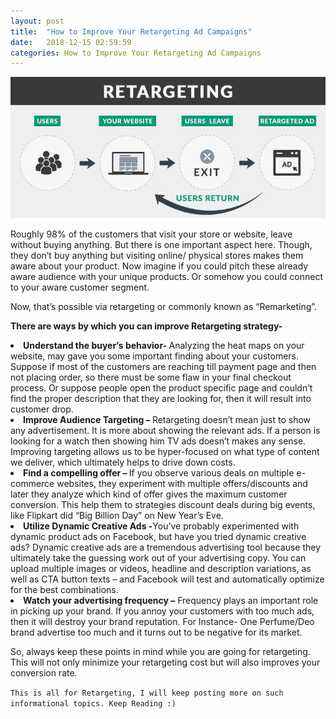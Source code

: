 ```yaml
---
layout: post
title:  "How to Improve Your Retargeting Ad Campaigns"
date:   2018-12-15 02:59:59
categories: How to Improve Your Retargeting Ad Campaigns
---
```



<html>
<head>
<style>
div {
  text-align: justify;
  text-justify: inter-word;
}
</style>
</head>
<body>


<img src="/img/retargeting.jpg" class="img-responsive" alt="">
<p>
	
Roughly 98% of the customers that visit your store or website, leave without buying anything. But there is one important aspect here. Though, they don’t buy anything but visiting online/ physical stores makes them aware about your product. Now imagine if you could pitch these already aware audience with your unique products. Or somehow you could connect to your aware customer segment.
</p>

<p align="justify">Now, that’s possible via retargeting or commonly known as “Remarketing”.</p>

<p align="justify"><b>There are ways by which you can improve Retargeting strategy-</b></p>


<li><b>Understand the buyer’s behavior- </b>Analyzing the heat maps on your website, may gave you some important finding about your customers. Suppose if most of the customers are reaching till payment page and then not placing order, so there must be some flaw in your final checkout process. Or suppose people open the product specific page and couldn’t find the proper description that they are looking for, then it will result into customer drop.</li>


<li><b>Improve Audience Targeting – </b>Retargeting doesn’t mean just to show any advertisement. It is more about showing the relevant ads. If a person is looking for a watch then showing him TV ads doesn’t makes any sense. Improving targeting allows us to be hyper-focused on what type of content we deliver, which ultimately helps to drive down costs.</li>
<li><b>Find a compelling offer – </b>If you observe various deals on multiple e-commerce websites, they experiment with multiple offers/discounts and later they analyze which kind of offer gives the maximum customer conversion. This help them to strategies discount deals during big events, like Flipkart did “Big Billion Day” on New Year’s Eve.</li>
<li><b>Utilize Dynamic Creative Ads -</b>You’ve probably experimented with dynamic product ads on Facebook, but have you tried dynamic creative ads? Dynamic creative ads are a tremendous advertising tool because they ultimately take the guessing work out of your advertising copy. You can upload multiple images or videos, headline and description variations, as well as CTA button texts – and Facebook will test and automatically optimize for the best combinations.</li>
<li><b>Watch your advertising frequency –</b> Frequency plays an important role in picking up your brand. If you annoy your customers with too much ads, then it will destroy your brand reputation. For Instance- One Perfume/Deo brand advertise too much and it turns out to be negative for its market.</li>

</p>

<p align="justify">
	


So, always keep these points in mind while you are going for retargeting. This will not only minimize your retargeting cost but will also improves your conversion rate.
</p>



<code>This is all for Retargeting, I will keep posting more on such informational topics. Keep Reading :)</code>

</body>
</html>
